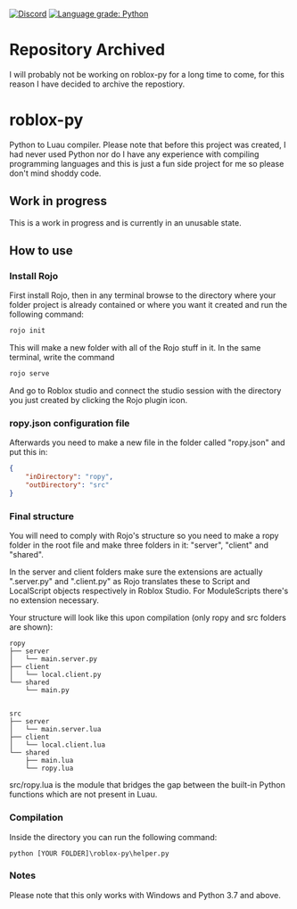 [![Discord](https://img.shields.io/discord/1007801454943289354?label=Discord&style=flat&logo=discord)](https://discord.gg/mkC9PJqxkB)
[![Language grade: Python](https://img.shields.io/lgtm/grade/python/g/codetariat/roblox-py.svg?logo=lgtm&logoWidth=18)](https://lgtm.com/projects/g/codetariat/roblox-py/context:python)

# Repository Archived

I will probably not be working on roblox-py for a long time to come, for this reason I have decided to archive the repostiory.

# roblox-py
Python to Luau compiler. Please note that before this project was created, I had never used Python nor do I have any experience with compiling programming languages and this is just a fun side project for me so please don't mind shoddy code.

## Work in progress
This is a work in progress and is currently in an unusable state.

## How to use

### Install Rojo

First install Rojo, then in any terminal browse to the directory where your folder project is already contained or where you want it created and run the following command:

```bash
rojo init
```

This will make a new folder with all of the Rojo stuff in it.
In the same terminal, write the command
```bash
rojo serve
```

And go to Roblox studio and connect the studio session with the directory you just created by clicking the Rojo plugin icon.

### ropy.json configuration file

Afterwards you need to make a new file in the folder called "ropy.json" and put this in:

```json
{
    "inDirectory": "ropy",
    "outDirectory": "src"
}
```

### Final structure

You will need to comply with Rojo's structure so you need to make a ropy folder in the root file and make three folders in it: "server", "client" and "shared".

In the server and client folders make sure the extensions are actually ".server.py" and ".client.py" as Rojo translates these to Script and LocalScript objects respectively in Roblox Studio. For ModuleScripts there's no extension necessary.

Your structure will look like this upon compilation (only ropy and src folders are shown):

```
ropy
├── server
│   └── main.server.py
├── client
│   └── local.client.py
└── shared
    └── main.py
    

src
├── server
│   └── main.server.lua
├── client
│   └── local.client.lua
└── shared
    ├── main.lua
    └── ropy.lua
```

src/ropy.lua is the module that bridges the gap between the built-in Python functions which are not present in Luau.

### Compilation

Inside the directory you can run the following command:

```
python [YOUR FOLDER]\roblox-py\helper.py
```

### Notes

Please note that this only works with Windows and Python 3.7 and above.
